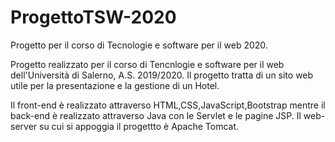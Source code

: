 # ProgettoTSW-2020
Progetto per il corso di Tecnologie e software per il web 2020. 


Progetto realizzato per il corso di Tencnlogie e software per il web dell'Università di Salerno, A.S. 2019/2020.
Il progetto tratta di un sito web utile per la presentazione e la gestione di un Hotel.

Il front-end è realizzato attraverso HTML,CSS,JavaScript,Bootstrap mentre il back-end è realizzato attraverso Java con le Servlet e le pagine JSP.
Il web-server su cui si appoggia il progettto è Apache Tomcat.
